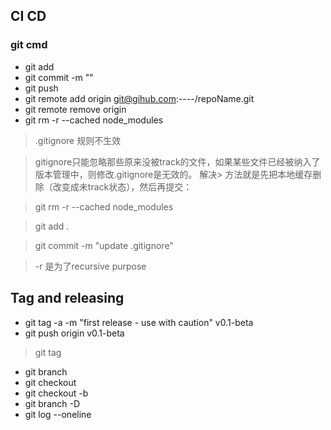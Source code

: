 ## CI CD 
### git cmd
- git add
- git commit -m ""
- git push
- git remote add origin git@gihub.com:----/repoName.git
- git remote remove origin
- git rm -r --cached node_modules
> .gitignore 规则不生效

> gitignore只能忽略那些原来没被track的文件，如果某些文件已经被纳入了版本管理中，则修改.gitignore是无效的。 解决> 方法就是先把本地缓存删除（改变成未track状态），然后再提交：

> git rm -r --cached node_modules

> git add .

> git commit -m "update .gitignore"

> -r 是为了recursive purpose

## Tag and releasing

- git tag -a -m "first release - use with caution" v0.1-beta
- git push origin v0.1-beta
> git tag    
- git branch <branchName>
- git checkout <branchName>
- git checkout -b <branchName>
- git branch -D <branchName>
- git log --oneline
  